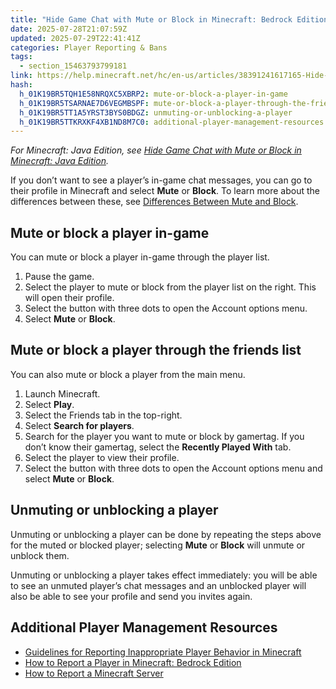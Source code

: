 ```yaml
---
title: "Hide Game Chat with Mute or Block in Minecraft: Bedrock Edition"
date: 2025-07-28T21:07:59Z
updated: 2025-07-29T22:41:41Z
categories: Player Reporting & Bans
tags:
  - section_15463793799181
link: https://help.minecraft.net/hc/en-us/articles/38391241617165-Hide-Game-Chat-with-Mute-or-Block-in-Minecraft-Bedrock-Edition
hash:
  h_01K19BR5TQH1E58NRQXC5XBRP2: mute-or-block-a-player-in-game
  h_01K19BR5TSARNAE7D6VEGMBSPF: mute-or-block-a-player-through-the-friends-list
  h_01K19BR5TT1A5YRST3BYS0BDGZ: unmuting-or-unblocking-a-player
  h_01K19BR5TTKRXKF4XB1ND8M7C0: additional-player-management-resources
---
```


*For Minecraft: Java Edition, see* [*Hide Game Chat with Mute or Block in Minecraft: Java Edition*](./Hide-Game-Chat-with-Mute-or-Block-in-Minecraft-Java-Edition.md)*.*

If you don’t want to see a player’s in-game chat messages, you can go to their profile in Minecraft and select **Mute** or **Block**. To learn more about the differences between these, see [Differences Between Mute and Block](./Differences-Between-Mute-and-Block.md).

## Mute or block a player in-game

You can mute or block a player in-game through the player list.

1.  Pause the game.
2.  Select the player to mute or block from the player list on the right. This will open their profile.
3.  Select the button with three dots to open the Account options menu.
4.  Select **Mute** or **Block**.

## Mute or block a player through the friends list

You can also mute or block a player from the main menu.

1.  Launch Minecraft.
2.  Select **Play**.
3.  Select the Friends tab in the top-right.
4.  Select **Search for players**.
5.  Search for the player you want to mute or block by gamertag. If you don’t know their gamertag, select the **Recently Played With** tab.
6.  Select the player to view their profile.
7.  Select the button with three dots to open the Account options menu and select **Mute** or **Block**.

## Unmuting or unblocking a player

Unmuting or unblocking a player can be done by repeating the steps above for the muted or blocked player; selecting **Mute** or **Block** will unmute or unblock them.

Unmuting or unblocking a player takes effect immediately: you will be able to see an unmuted player’s chat messages and an unblocked player will also be able to see your profile and send you invites again.

## Additional Player Management Resources

- [Guidelines for Reporting Inappropriate Player Behavior in Minecraft](./Guidelines-for-Reporting-Inappropriate-Player-Behavior-in-Minecraft.md)
- [How to Report a Player in Minecraft: Bedrock Edition](./How-to-Report-a-Player-in-Minecraft-Bedrock-Edition.md)
- [How to Report a Minecraft Server](./How-to-Report-a-Minecraft-Server.md)
